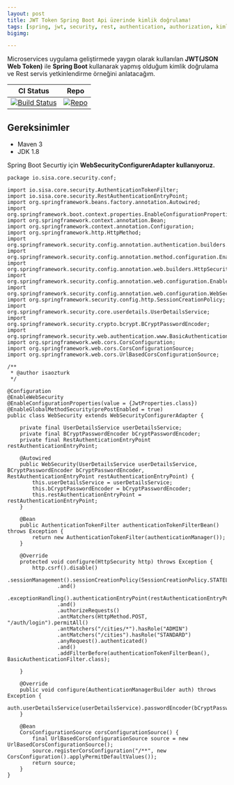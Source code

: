 ```yaml
---
layout: post
title: JWT Token Spring Boot Api üzerinde kimlik doğrulama!
tags: [spring, jwt, security, rest, authentication, authorization, kimlik dogrulama]
bigimg: 

---
```


Microservices uygulama geliştirmede yaygın olarak kullanılan **JWT(JSON Web Token)** ile **Spring Boot** kullanarak yapmış olduğum kimlik doğrulama ve Rest servis yetkinlendirme örneğini anlatacağım.

CI Status | Repo 
--------- | ----
[![Build Status](https://travis-ci.org/sisa/spring-security-with-jwt.svg?branch=master)](https://travis-ci.org/sisa) | [![Repo](https://sisa.github.io//img/GitHub-Mark-32px.png)](https://github.com/sisa/spring-security-with-jwt)

## Gereksinimler    

   + Maven 3 
   + JDK 1.8    

Spring Boot Securtiy için **WebSecurityConfigurerAdapter kullanıyoruz.**

~~~
package io.sisa.core.security.conf;

import io.sisa.core.security.AuthenticationTokenFilter;
import io.sisa.core.security.RestAuthenticationEntryPoint;
import org.springframework.beans.factory.annotation.Autowired;
import org.springframework.boot.context.properties.EnableConfigurationProperties;
import org.springframework.context.annotation.Bean;
import org.springframework.context.annotation.Configuration;
import org.springframework.http.HttpMethod;
import org.springframework.security.config.annotation.authentication.builders.AuthenticationManagerBuilder;
import org.springframework.security.config.annotation.method.configuration.EnableGlobalMethodSecurity;
import org.springframework.security.config.annotation.web.builders.HttpSecurity;
import org.springframework.security.config.annotation.web.configuration.EnableWebSecurity;
import org.springframework.security.config.annotation.web.configuration.WebSecurityConfigurerAdapter;
import org.springframework.security.config.http.SessionCreationPolicy;
import org.springframework.security.core.userdetails.UserDetailsService;
import org.springframework.security.crypto.bcrypt.BCryptPasswordEncoder;
import org.springframework.security.web.authentication.www.BasicAuthenticationFilter;
import org.springframework.web.cors.CorsConfiguration;
import org.springframework.web.cors.CorsConfigurationSource;
import org.springframework.web.cors.UrlBasedCorsConfigurationSource;

/**
 * @author isaozturk
 */

@Configuration
@EnableWebSecurity
@EnableConfigurationProperties(value = {JwtProperties.class})
@EnableGlobalMethodSecurity(prePostEnabled = true)
public class WebSecurity extends WebSecurityConfigurerAdapter {

	private final UserDetailsService userDetailsService;
	private final BCryptPasswordEncoder bCryptPasswordEncoder;
	private final RestAuthenticationEntryPoint restAuthenticationEntryPoint;

	@Autowired
	public WebSecurity(UserDetailsService userDetailsService, BCryptPasswordEncoder bCryptPasswordEncoder, RestAuthenticationEntryPoint restAuthenticationEntryPoint) {
		this.userDetailsService = userDetailsService;
		this.bCryptPasswordEncoder = bCryptPasswordEncoder;
		this.restAuthenticationEntryPoint = restAuthenticationEntryPoint;
	}

	@Bean
	public AuthenticationTokenFilter authenticationTokenFilterBean() throws Exception {
		return new AuthenticationTokenFilter(authenticationManager());
	}

	@Override
	protected void configure(HttpSecurity http) throws Exception {
		http.csrf().disable()
				.sessionManagement().sessionCreationPolicy(SessionCreationPolicy.STATELESS)
				.and()
				.exceptionHandling().authenticationEntryPoint(restAuthenticationEntryPoint)
				.and()
				.authorizeRequests()
				.antMatchers(HttpMethod.POST, "/auth/login").permitAll()
				.antMatchers("/cities/*").hasRole("ADMIN")
				.antMatchers("/cities").hasRole("STANDARD")
				.anyRequest().authenticated()
				.and()
				.addFilterBefore(authenticationTokenFilterBean(), BasicAuthenticationFilter.class);

	}

	@Override
	public void configure(AuthenticationManagerBuilder auth) throws Exception {
		auth.userDetailsService(userDetailsService).passwordEncoder(bCryptPasswordEncoder);
	}

	@Bean
	CorsConfigurationSource corsConfigurationSource() {
		final UrlBasedCorsConfigurationSource source = new UrlBasedCorsConfigurationSource();
		source.registerCorsConfiguration("/**", new CorsConfiguration().applyPermitDefaultValues());
		return source;
	}
}
~~~


